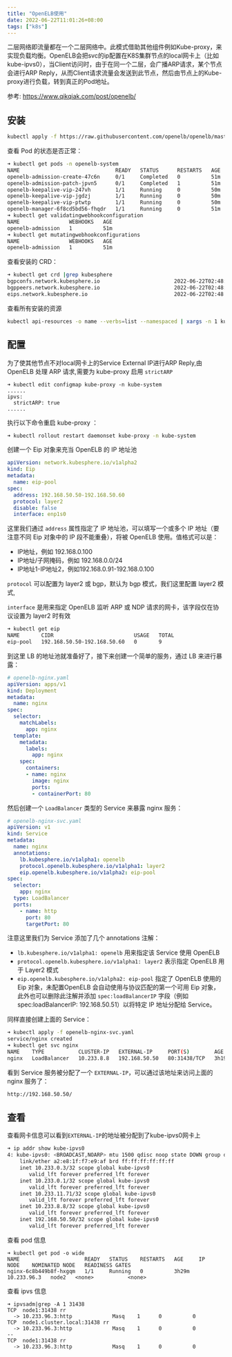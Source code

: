 ```yaml
---
title: "OpenELB使用"
date: 2022-06-22T11:01:26+08:00
tags: ["k8s"]
---
```


二层网络即流量都在一个二层网络中。此模式借助其他组件例如Kube-proxy，来实现负载均衡。OpenELB会把svc的ip配置在K8S集群节点的local网卡上（比如kube-ipvs0），当Client访问时，由于在同一个二层，会广播ARP请求，某个节点会进行ARP Reply，从而Client请求流量会发送到此节点，然后由节点上的Kube-proxy进行负载，转到真正的Pod地址。

参考: https://www.qikqiak.com/post/openelb/

## 安装

```bash
kubectl apply -f https://raw.githubusercontent.com/openelb/openelb/master/deploy/openelb.yaml
```
查看 Pod 的状态是否正常：

```bash
➜ kubectl get pods -n openelb-system              
NAME                               READY   STATUS      RESTARTS   AGE
openelb-admission-create-47c6n     0/1     Completed   0          51m
openelb-admission-patch-jpvn5      0/1     Completed   1          51m
openelb-keepalive-vip-247vh        1/1     Running     0          50m
openelb-keepalive-vip-jgdzj        1/1     Running     0          50m
openelb-keepalive-vip-ptwtp        1/1     Running     0          50m
openelb-manager-6f8cd5bd56-fhqdr   1/1     Running     0          51m
➜ kubectl get validatingwebhookconfiguration       
NAME                WEBHOOKS   AGE
openelb-admission   1          51m
➜ kubectl get mutatingwebhookconfigurations        
NAME                WEBHOOKS   AGE
openelb-admission   1          51m
```
查看安装的 CRD：
```bash
➜ kubectl get crd |grep kubesphere
bgpconfs.network.kubesphere.io                        2022-06-22T02:48:34Z
bgppeers.network.kubesphere.io                        2022-06-22T02:48:34Z
eips.network.kubesphere.io                            2022-06-22T02:48:34Z
```

查看所有安装的资源

```bash
kubectl api-resources -o name --verbs=list --namespaced | xargs -n 1 kubectl get --show-kind --ignore-not-found -n openelb-system
```

## 配置

为了使其他节点不对local网卡上的Service External IP进行ARP Reply,由 OpenELB 处理 ARP 请求,需要为 kube-proxy 启用 `strictARP` 

```basic
➜ kubectl edit configmap kube-proxy -n kube-system
......
ipvs:
  strictARP: true
......
```

执行以下命令重启 kube-proxy ：

```bash
➜ kubectl rollout restart daemonset kube-proxy -n kube-system
```

创建一个 Eip 对象来充当 OpenELB 的 IP 地址池

```yaml
apiVersion: network.kubesphere.io/v1alpha2
kind: Eip
metadata:
  name: eip-pool
spec:
  address: 192.168.50.50-192.168.50.60
  protocol: layer2
  disable: false
  interface: enp1s0
```

这里我们通过 `address` 属性指定了 IP 地址池，可以填写一个或多个 IP 地址（要注意不同 Eip 对象中的 IP 段不能重叠），将被 OpenELB 使用。值格式可以是：

- IP地址，例如 192.168.0.100
- IP地址/子网掩码，例如 192.168.0.0/24
- IP地址1-IP地址2，例如192.168.0.91-192.168.0.100

`protocol` 可以配置为 layer2 或 bgp，默认为 bgp 模式，我们这里配置 layer2 模式,

`interface` 是用来指定 OpenELB 监听 ARP 或 NDP 请求的网卡，该字段仅在协议设置为 layer2 时有效

```bash
➜ kubectl get eip          
NAME       CIDR                          USAGE   TOTAL
eip-pool   192.168.50.50-192.168.50.60   0       9
```

到这里 LB 的地址池就准备好了，接下来创建一个简单的服务，通过 LB 来进行暴露：

```yaml
# openelb-nginx.yaml
apiVersion: apps/v1
kind: Deployment
metadata:
  name: nginx
spec:
  selector:  
    matchLabels:
      app: nginx
  template:  
    metadata:
      labels:
        app: nginx
    spec:
      containers:
      - name: nginx
        image: nginx
        ports:
        - containerPort: 80
```

然后创建一个 `LoadBalancer` 类型的 Service 来暴露 nginx 服务：

```yaml
# openelb-nginx-svc.yaml
apiVersion: v1
kind: Service
metadata:
  name: nginx
  annotations:
    lb.kubesphere.io/v1alpha1: openelb
    protocol.openelb.kubesphere.io/v1alpha1: layer2
    eip.openelb.kubesphere.io/v1alpha2: eip-pool
spec:
  selector:
    app: nginx
  type: LoadBalancer
  ports:
    - name: http
      port: 80
      targetPort: 80
```

注意这里我们为 Service 添加了几个 annotations 注解：

- `lb.kubesphere.io/v1alpha1: openelb` 用来指定该 Service 使用 OpenELB
- `protocol.openelb.kubesphere.io/v1alpha1: layer2` 表示指定 OpenELB 用于 Layer2 模式
- `eip.openelb.kubesphere.io/v1alpha2: eip-pool` 指定了 OpenELB 使用的 Eip 对象，未配置OpenELB 会自动使用与协议匹配的第一个可用 Eip 对象，此外也可以删除此注解并添加 `spec:loadBalancerIP` 字段（例如 spec:loadBalancerIP: 192.168.50.51）以将特定 IP 地址分配给 Service。

同样直接创建上面的 Service：

```bash
➜ kubectl apply -f openelb-nginx-svc.yaml                
service/nginx created
➜ kubectl get svc nginx                   
NAME    TYPE           CLUSTER-IP   EXTERNAL-IP     PORT(S)        AGE
nginx   LoadBalancer   10.233.8.8   192.168.50.50   80:31438/TCP   3h19m
```

看到 Service 服务被分配了一个 `EXTERNAL-IP`，可以通过该地址来访问上面的 nginx 服务了：

```bash
http://192.168.50.50/
```

## 查看

查看网卡信息可以看到`EXTERNAL-IP`的地址被分配到了kube-ipvs0网卡上

```bash
➜ ip addr show kube-ipvs0
4: kube-ipvs0: <BROADCAST,NOARP> mtu 1500 qdisc noop state DOWN group default 
    link/ether a2:e8:1f:f7:e9:af brd ff:ff:ff:ff:ff:ff
    inet 10.233.0.3/32 scope global kube-ipvs0
       valid_lft forever preferred_lft forever
    inet 10.233.0.1/32 scope global kube-ipvs0
       valid_lft forever preferred_lft forever
    inet 10.233.11.71/32 scope global kube-ipvs0
       valid_lft forever preferred_lft forever
    inet 10.233.8.8/32 scope global kube-ipvs0
       valid_lft forever preferred_lft forever
    inet 192.168.50.50/32 scope global kube-ipvs0
       valid_lft forever preferred_lft forever
```

查看 pod 信息

```
➜ kubectl get pod -o wide
NAME                     READY   STATUS    RESTARTS   AGE     IP            NODE    NOMINATED NODE   READINESS GATES
nginx-6c8b449b8f-hxgqm   1/1     Running   0          3h29m   10.233.96.3   node2   <none>           <none>
```

查看 ipvs 信息

```
➜ ipvsadm|grep -A 1 31438
TCP  node1:31438 rr
  -> 10.233.96.3:http             Masq    1      0          0         
TCP  node1.cluster.local:31438 rr
  -> 10.233.96.3:http             Masq    1      0          0         
--
TCP  node1:31438 rr
  -> 10.233.96.3:http             Masq    1      0          0  
```

